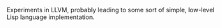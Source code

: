 Experiments in LLVM, probably leading to some sort of simple,
low-level Lisp language implementation.